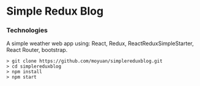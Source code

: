 # Simple Redux Blog

### Technologies
A simple weather web app using: React, Redux, ReactReduxSimpleStarter, React Router, bootstrap.

```
> git clone https://github.com/moyuan/simplereduxblog.git
> cd simplereduxblog
> npm install
> npm start
```

